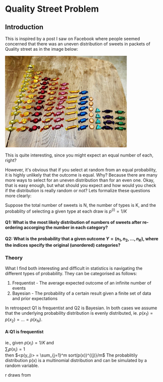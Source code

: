 # Quality Street Problem

## Introduction
This is inspired by a post I saw on Facebook where people seemed concerned that there was an uneven distribution of sweets in packets of Quality street as in the image below:

<img src="Sweet_selection.jpg" width="400">

This is quite interesting, since you might expect an equal number of each, right?

However, it's obvious that if you select at random from an equal probability, it is highly unlikely that the outcome is equal. Why? Because there are many more ways to select for an uneven distribution than for an even one. Okay, that is easy enough, but what should you expect and how would you check if the distribution is really random or not?  Lets formalize these questions more clearly:

Suppose the total number of sweets is N, the number of types is K, and the probablity of selecting a given type at each draw is $p^{(i)} = 1/K$

#### Q1: What is the most likely distribution of numbers of sweets after re-ordering accorging the number in each category?
#### Q2: What is the probability that a given outcome $Y = (n_1, n_2, \hdots, n_K)$, where the indices specify the original (unordered) categories?


### Theory
What I find both interesting and difficult in statistics is navigating the different types of probability. They can be categorised as follows:
1. Frequentist - The average expected outcome of an infinite number of events
2. Bayesian - The probability of a certain result given a finite set of data and prior expectations

In retrospect Q1 is frequentist and Q2 is Bayesian. In both cases we assume that the underlying probability distribution is evenly distributed, ie. $p(x_1) = p(x_2) = \hdots = p(x_N)$. 
#### A:Q1 is frequentist
ie., given 
$p(x_i)=1/K$  and   
$\sum_i p(x_i) = 1$   
then $<p(y_j)> = \sum_{j=1}^m sort(p(x))^{(j)}/m$
The probablitily distribution p(x) is a multinomial distribution and can be simulated by a random variable.

r draws from 